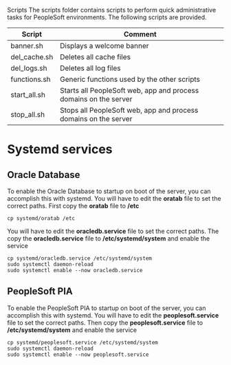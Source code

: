Scripts
The scripts folder contains scripts to perform quick administrative tasks for PeopleSoft environments.
The following scripts are provided.

Script | Comment
--------- | ----
banner.sh | Displays a welcome banner
del_cache.sh | Deletes all cache files
del_logs.sh | Deletes all log files
functions.sh | Generic functions used by the other scripts
start_all.sh | Starts all PeopleSoft web, app and process domains on the server
stop_all.sh | Stops all PeopleSoft web, app and process domains on the server

# Systemd services
## Oracle Database
To enable the Oracle Database to startup on boot of the server, you can accomplish this with systemd.
You will have to edit the **oratab** file to set the correct paths.
First copy the **oratab** file to **/etc**

```
cp systemd/oratab /etc
```

You will have to edit the **oracledb.service** file to set the correct paths.
The copy the **oracledb.service** file to **/etc/systemd/system** and enable the service

```
cp systemd/oracledb.service /etc/systemd/system
sudo systemctl daemon-reload
sudo systemctl enable --now oracledb.service
```

## PeopleSoft PIA
To enable the PeopleSoft PIA to startup on boot of the server, you can accomplish this with systemd.
You will have to edit the **peoplesoft.service** file to set the correct paths.
Then copy the **peoplesoft.service** file to **/etc/systemd/system** and enable the service

```
cp systemd/peoplesoft.service /etc/systemd/system
sudo systemctl daemon-reload
sudo systemctl enable --now peoplesoft.service
```